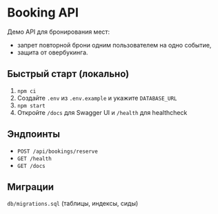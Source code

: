 # Booking API

Демо API для бронирования мест:
- запрет повторной брони одним пользователем на одно событие,
- защита от овербукинга.

## Быстрый старт (локально)
1) `npm ci`
2) Создайте `.env` из `.env.example` и укажите `DATABASE_URL`
3) `npm start`
4) Откройте `/docs` для Swagger UI и `/health` для healthcheck

## Эндпоинты
- `POST /api/bookings/reserve`
- `GET /health`
- `GET /docs`

## Миграции
`db/migrations.sql` (таблицы, индексы, сиды)
